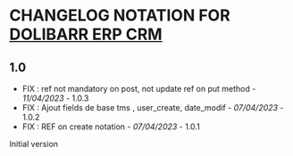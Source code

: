 # CHANGELOG NOTATION FOR [DOLIBARR ERP CRM](https://www.dolibarr.org)

## 1.0
- FIX : ref not mandatory on post, not update ref on put method  - *11/04/2023* - 1.0.3  
- FIX : Ajout fields de base tms , user_create, date_modif - *07/04/2023* - 1.0.2  
- FIX : REF on create notation - *07/04/2023* - 1.0.1

Initial version


